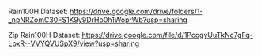 Rain100H Dataset: https://drive.google.com/drive/folders/1-_npNRZomC30FS1K9y9DrHo0h1WoprWb?usp=sharing

Zip Rain100H Dataset: https://drive.google.com/file/d/1PcogyUuTkNc7gFq-LpxR--VVYQVUSpX9/view?usp=sharing
